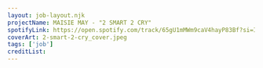 ```yaml
---
layout: job-layout.njk
projectName: MAISIE MAY - "2 SMART 2 CRY"
spotifyLink: https://open.spotify.com/track/65gU1mMWm9caV4hayP83Bf?si=I7fKK31TQa2YrG7cfM_ong
coverArt: 2-smart-2-cry_cover.jpeg
tags: ['job']
creditList:
---
```


